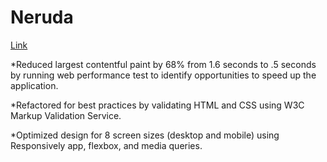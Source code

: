 # Neruda

[Link](https://aventine-hub.github.io/neruda/)

*Reduced largest contentful paint by 68% from 1.6 seconds to .5 seconds by running web performance test to identify opportunities to speed up the application.

*Refactored for best practices by validating HTML and CSS using W3C Markup Validation Service. 

*Optimized design for 8 screen sizes (desktop and mobile) using Responsively app, flexbox, and media queries.
